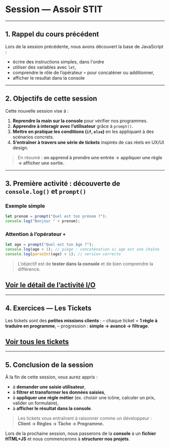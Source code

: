 # Session — Assoir STIT

---

## 1. Rappel du cours précédent

Lors de la session précédente, nous avons découvert la base de JavaScript :

* écrire des instructions simples, dans l'ordre
* utiliser des variables avec `let`,
* comprendre le rôle de l’opérateur `+` pour concaténer ou additionner,
* afficher le resultat dans la console

---

## 2. Objectifs de cette session

Cette nouvelle session vise à :

1. **Reprendre la main sur la console** pour vérifier nos programmes.
2. **Apprendre à interagir avec l’utilisateur** grâce à `prompt()`.
3. **Mettre en pratique les conditions (`if`, `else`)** en les appliquant à des scénarios concrets.
4. **S’entraîner à travers une série de tickets** inspirés de cas réels en UX/UI design.

> En résumé : **on apprend à prendre une entrée → appliquer une règle → afficher une sortie.**

---

## 3. Première activité : découverte de `console.log()` et `prompt()`

### Exemple simple

```js
let prenom = prompt("Quel est ton prénom ?");
console.log("Bonjour " + prenom);
```

### Attention à l’opérateur `+`

```js
let age = prompt("Quel est ton âge ?");
console.log(age + 1); // piège : concaténation si age est une chaîne
console.log(parseInt(age) + 1); // version correcte
```

> L’objectif est de **tester dans la console** et de bien comprendre la différence.

[Voir le détail de l’activité I/O](./session_03/activite/0_console.md)
---

---

## 4. Exercices — Les Tickets

Les tickets sont des **petites missions clients** :
– chaque ticket = **1 règle à traduire en programme**,
– progression : **simple → avancé → filtrage**.


[Voir tous les tickets](./session_03/activite/1_tickets.md)
---

---

## 5. Conclusion de la session

À la fin de cette session, vous aurez appris :

* à **demander une saisie utilisateur**,
* à **filtrer et transformer les données saisies**,
* à **appliquer une règle métier** (ex. choisir une icône, calculer un prix, valider un formulaire),
* à **afficher le résultat dans la console**.

> Les tickets vous entraînent à raisonner comme un développeur :
**Client → Règles → Tâche → Programme.**

Lors de la prochaine session, nous passerons de la **console** à un **fichier HTML+JS** et nous commencerons à **structurer nos projets**.

